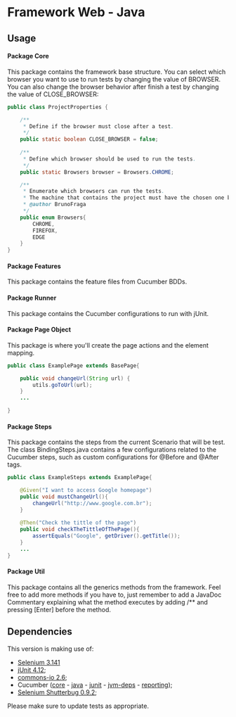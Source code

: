 # Framework Web - Java

## Usage
#### Package Core
This package contains the framework base structure.
You can select which browser you want to use to run tests by changing the value of BROWSER.
You can also change the browser behavior after finish a test by changing the value of CLOSE_BROWSER:
```java
public class ProjectProperties {

	/**
	 * Define if the browser must close after a test.
	 */
	public static boolean CLOSE_BROWSER = false;
	
	/**
	 * Define which browser should be used to run the tests.
	 */
	public static Browsers browser = Browsers.CHROME;

	/**
	 * Enumerate which browsers can run the tests. 
	 * The machine that contains the project must have the chosen one browser installed.
	 * @author BrunoFraga
	 */
	public enum Browsers{
		CHROME,
		FIREFOX,
		EDGE
	}
}
``` 

#### Package Features
This package contains the feature files from Cucumber BDDs.

#### Package Runner
This package contains the Cucumber configurations to run with jUnit.

#### Package Page Object
This package is where you'll create the page actions and the element mapping.
```java
public class ExamplePage extends BasePage{

    public void changeUrl(String url) {
		utils.goToUrl(url);
	}
	...

}
```

#### Package Steps
This package contains the steps from the current Scenario that will be test.
The class BindingSteps.java contains a few configurations related to the Cucumber steps, such as custom configurations for @Before and @After tags.

```java
public class ExampleSteps extends ExamplePage{

	@Given("I want to access Google homepage")
	public void mustChangeUrl(){
		changeUrl("http://www.google.com.br");
	}
	
	@Then("Check the tittle of the page")
	public void checkTheTittleOfThePage(){
		assertEquals("Google", getDriver().getTitle());
	}
    ...
}
```

#### Package Util
This package contains all the generics methods from the framework. Feel free to add more methods if you have to, just remember to add a JavaDoc Commentary explaining what the method executes by adding /** and pressing [Enter] before the method.
 
## Dependencies
This version is making use of:
- [Selenium 3.141](https://mvnrepository.com/artifact/org.seleniumhq.selenium/selenium-java)
- [jUnit 4.12](https://mvnrepository.com/artifact/junit/junit);
- [commons-io 2.6](https://mvnrepository.com/artifact/commons-io/commons-io);
- Cucumber ([core](https://mvnrepository.com/artifact/io.cucumber/cucumber-core) - [java](https://mvnrepository.com/artifact/io.cucumber/cucumber-java) - [junit](https://mvnrepository.com/artifact/io.cucumber/cucumber-junit) - [jvm-deps](https://mvnrepository.com/artifact/io.cucumber/cucumber-jvm-deps) - [reporting](https://mvnrepository.com/artifact/net.masterthought/cucumber-reporting));
- [Selenium Shutterbug 0.9.2](https://mvnrepository.com/artifact/com.assertthat/selenium-shutterbug);



Please make sure to update tests as appropriate.
